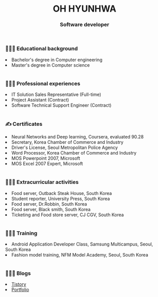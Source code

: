 <div align='center'>

<h1>OH HYUNHWA</h1>
<h3>Software developer</h3>

</div>

<br>

<div>
  <h3>👩🏻‍🎓 Educational background</h3>
  <li>Bachelor's degree in Computer engineering</li>
  <li>Master's degree in Computer science</li>
</div>

<br>

<div>
  <h3>👩🏻‍💼 Professional experiences</h3>
  <li>IT Solution Sales Representative (Full-time)</li>
  <li>Project Assistant (Contract)</li>
  <li>Software Technical Support Engineer (Contract)</li>
</div>

<br>

<div>
  <h3>✍️ Certificates</h3>
  <li>Neural Networks and Deep learning, Coursera, evaluated 90.28</li>
  <li>Secretary, Korea Chamber of Commerce and Industry</li>
  <li>Driver's License, Seoul Metropolitan Police Agency</li>
  <li>Word Processor, Korea Chamber of Commerce and Industry</li>
  <li>MOS Powerpoint 2007, Microsoft</li>
  <li>MOS Excel 2007 Expert, Microsoft</li>
</div>

<br>

<div>
  <h3>🙇🏻‍♀️ Extracurricular activities</h3>
  <li>Food server, Outback Steak House, South Korea</li>
  <li>Student reporter, University Press, South Korea</li>
  <li>Food server, Dr.Robbin, South Korea</li>
  <li>Food server, Black smith, South Korea</li>
  <li>Ticketing and Food store server, CJ CGV, South Korea</li>
</div>

<br>

<div>
  <h3>🙋🏻‍♀️ Training</h3>
  <li>Android Application Developer Class, Samsung Multicampus, Seoul, South Korea</li>
  <li>Fashion model training, NFM Model Academy, Seoul, South Korea</li>
</div>

<br>

<div>
  <h3>👩🏻‍💻 Blogs </h3>
  <li><a href="https://devlog-berra.tistory.com">Tistory</a></li>
  <li><a href="https://ohyunhwa.github.io">Portfolio</a></li>
</div>

<!--
**ohyunhwa/ohyunhwa** is a ✨ _special_ ✨ repository because its `README.md` (this file) appears on your GitHub profile.

Here are some ideas to get you started:

- 🔭 I’m currently working on ...
- 🌱 I’m currently learning ...
- 👯 I’m looking to collaborate on ...
- 🤔 I’m looking for help with ...
- 💬 Ask me about ...
- 📫 How to reach me: ...
- 😄 Pronouns: ...
- ⚡ Fun fact: ...
-->
